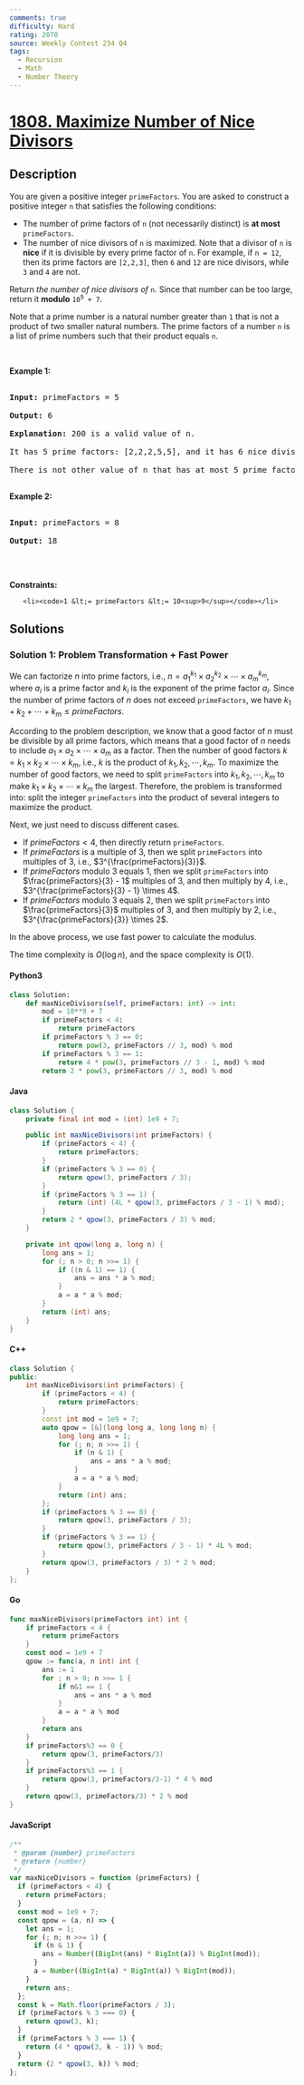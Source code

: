 ```yaml
---
comments: true
difficulty: Hard
rating: 2070
source: Weekly Contest 234 Q4
tags:
  - Recursion
  - Math
  - Number Theory
---
```


<!-- problem:start -->

# [1808. Maximize Number of Nice Divisors](https://leetcode.com/problems/maximize-number-of-nice-divisors)

## Description

<!-- description:start -->

<p>You are given a positive integer <code>primeFactors</code>. You are asked to construct a positive integer <code>n</code> that satisfies the following conditions:</p>

<ul>

  <li>The number of prime factors of <code>n</code> (not necessarily distinct) is <strong>at most</strong> <code>primeFactors</code>.</li>

  <li>The number of nice divisors of <code>n</code> is maximized. Note that a divisor of <code>n</code> is <strong>nice</strong> if it is divisible by every prime factor of <code>n</code>. For example, if <code>n = 12</code>, then its prime factors are <code>[2,2,3]</code>, then <code>6</code> and <code>12</code> are nice divisors, while <code>3</code> and <code>4</code> are not.</li>

</ul>

<p>Return <em>the number of nice divisors of</em> <code>n</code>. Since that number can be too large, return it <strong>modulo</strong> <code>10<sup>9</sup> + 7</code>.</p>

<p>Note that a prime number is a natural number greater than <code>1</code> that is not a product of two smaller natural numbers. The prime factors of a number <code>n</code> is a list of prime numbers such that their product equals <code>n</code>.</p>

<p>&nbsp;</p>

<p><strong class="example">Example 1:</strong></p>

<pre>

<strong>Input:</strong> primeFactors = 5

<strong>Output:</strong> 6

<strong>Explanation:</strong> 200 is a valid value of n.

It has 5 prime factors: [2,2,2,5,5], and it has 6 nice divisors: [10,20,40,50,100,200].

There is not other value of n that has at most 5 prime factors and more nice divisors.

</pre>

<p><strong class="example">Example 2:</strong></p>

<pre>

<strong>Input:</strong> primeFactors = 8

<strong>Output:</strong> 18

</pre>

<p>&nbsp;</p>

<p><strong>Constraints:</strong></p>

<ul>

    <li><code>1 &lt;= primeFactors &lt;= 10<sup>9</sup></code></li>

</ul>

<!-- description:end -->

## Solutions

<!-- solution:start -->

### Solution 1: Problem Transformation + Fast Power

We can factorize $n$ into prime factors, i.e., $n = a_1^{k_1} \times a_2^{k_2} \times\cdots \times a_m^{k_m}$, where $a_i$ is a prime factor and $k_i$ is the exponent of the prime factor $a_i$. Since the number of prime factors of $n$ does not exceed `primeFactors`, we have $k_1 + k_2 + \cdots + k_m \leq primeFactors$.

According to the problem description, we know that a good factor of $n$ must be divisible by all prime factors, which means that a good factor of $n$ needs to include $a_1 \times a_2 \times \cdots \times a_m$ as a factor. Then the number of good factors $k= k_1 \times k_2 \times \cdots \times k_m$, i.e., $k$ is the product of $k_1, k_2, \cdots, k_m$. To maximize the number of good factors, we need to split `primeFactors` into $k_1, k_2, \cdots, k_m$ to make $k_1 \times k_2 \times \cdots \times k_m$ the largest. Therefore, the problem is transformed into: split the integer `primeFactors` into the product of several integers to maximize the product.

Next, we just need to discuss different cases.

- If $primeFactors \lt 4$, then directly return `primeFactors`.
- If $primeFactors$ is a multiple of $3$, then we split `primeFactors` into multiples of $3$, i.e., $3^{\frac{primeFactors}{3}}$.
- If $primeFactors$ modulo $3$ equals $1$, then we split `primeFactors` into $\frac{primeFactors}{3} - 1$ multiples of $3$, and then multiply by $4$, i.e., $3^{\frac{primeFactors}{3} - 1} \times 4$.
- If $primeFactors$ modulo $3$ equals $2$, then we split `primeFactors` into $\frac{primeFactors}{3}$ multiples of $3$, and then multiply by $2$, i.e., $3^{\frac{primeFactors}{3}} \times 2$.

In the above process, we use fast power to calculate the modulus.

The time complexity is $O(\log n)$, and the space complexity is $O(1)$.

<!-- tabs:start -->

#### Python3

```python
class Solution:
    def maxNiceDivisors(self, primeFactors: int) -> int:
        mod = 10**9 + 7
        if primeFactors < 4:
            return primeFactors
        if primeFactors % 3 == 0:
            return pow(3, primeFactors // 3, mod) % mod
        if primeFactors % 3 == 1:
            return 4 * pow(3, primeFactors // 3 - 1, mod) % mod
        return 2 * pow(3, primeFactors // 3, mod) % mod
```

#### Java

```java
class Solution {
    private final int mod = (int) 1e9 + 7;

    public int maxNiceDivisors(int primeFactors) {
        if (primeFactors < 4) {
            return primeFactors;
        }
        if (primeFactors % 3 == 0) {
            return qpow(3, primeFactors / 3);
        }
        if (primeFactors % 3 == 1) {
            return (int) (4L * qpow(3, primeFactors / 3 - 1) % mod);
        }
        return 2 * qpow(3, primeFactors / 3) % mod;
    }

    private int qpow(long a, long n) {
        long ans = 1;
        for (; n > 0; n >>= 1) {
            if ((n & 1) == 1) {
                ans = ans * a % mod;
            }
            a = a * a % mod;
        }
        return (int) ans;
    }
}
```

#### C++

```cpp
class Solution {
public:
    int maxNiceDivisors(int primeFactors) {
        if (primeFactors < 4) {
            return primeFactors;
        }
        const int mod = 1e9 + 7;
        auto qpow = [&](long long a, long long n) {
            long long ans = 1;
            for (; n; n >>= 1) {
                if (n & 1) {
                    ans = ans * a % mod;
                }
                a = a * a % mod;
            }
            return (int) ans;
        };
        if (primeFactors % 3 == 0) {
            return qpow(3, primeFactors / 3);
        }
        if (primeFactors % 3 == 1) {
            return qpow(3, primeFactors / 3 - 1) * 4L % mod;
        }
        return qpow(3, primeFactors / 3) * 2 % mod;
    }
};
```

#### Go

```go
func maxNiceDivisors(primeFactors int) int {
	if primeFactors < 4 {
		return primeFactors
	}
	const mod = 1e9 + 7
	qpow := func(a, n int) int {
		ans := 1
		for ; n > 0; n >>= 1 {
			if n&1 == 1 {
				ans = ans * a % mod
			}
			a = a * a % mod
		}
		return ans
	}
	if primeFactors%3 == 0 {
		return qpow(3, primeFactors/3)
	}
	if primeFactors%3 == 1 {
		return qpow(3, primeFactors/3-1) * 4 % mod
	}
	return qpow(3, primeFactors/3) * 2 % mod
}
```

#### JavaScript

```js
/**
 * @param {number} primeFactors
 * @return {number}
 */
var maxNiceDivisors = function (primeFactors) {
  if (primeFactors < 4) {
    return primeFactors;
  }
  const mod = 1e9 + 7;
  const qpow = (a, n) => {
    let ans = 1;
    for (; n; n >>= 1) {
      if (n & 1) {
        ans = Number((BigInt(ans) * BigInt(a)) % BigInt(mod));
      }
      a = Number((BigInt(a) * BigInt(a)) % BigInt(mod));
    }
    return ans;
  };
  const k = Math.floor(primeFactors / 3);
  if (primeFactors % 3 === 0) {
    return qpow(3, k);
  }
  if (primeFactors % 3 === 1) {
    return (4 * qpow(3, k - 1)) % mod;
  }
  return (2 * qpow(3, k)) % mod;
};
```

<!-- tabs:end -->

<!-- solution:end -->

<!-- problem:end -->
